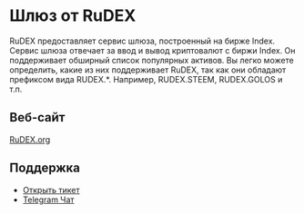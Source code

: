 # Шлюз от RuDEX

RuDEX предоставляет сервис шлюза, построенный на бирже Index. Сервис шлюза отвечает за ввод и вывод криптовалют с биржи Index. Он поддерживает обширный список популярных активов. Вы легко можете определить, какие из них поддерживает RuDEX, так как они обладают префиксом вида RUDEX.*. Например, RUDEX.STEEM, RUDEX.GOLOS и т.п.

## Веб-сайт

[RuDEX.org](https://rudex.org)

## Поддержка

- [Открыть тикет](https://rudex.freshdesk.com)
- [Telegram Чат](https://t.me/BitSharesDEX_RU)
